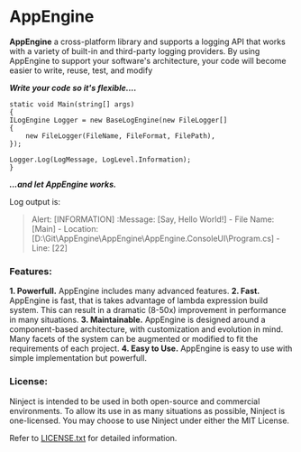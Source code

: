 # AppEngine
**AppEngine** a cross-platform library and supports a logging API that works with a variety of built-in and third-party logging providers. By using AppEngine to support your software's architecture, your code will become easier to write, reuse, test, and modify

**_Write your code so it's flexible...._**
```
static void Main(string[] args)
{
ILogEngine Logger = new BaseLogEngine(new FileLogger[]
{
    new FileLogger(FileName, FileFormat, FilePath),
});

Logger.Log(LogMessage, LogLevel.Information);
}
```
**_...and let AppEngine works._**

Log output is:
> Alert: [INFORMATION] :Message: [Say, Hello World!] - File Name: [Main] - Location: [D:\Git\AppEngine\AppEngine\AppEngine.ConsoleUI\Program.cs] - Line: [22]


### Features:

**1. Powerfull.** AppEngine includes many advanced features.
**2. Fast.** AppEngine is fast, that is takes advantage of lambda expression build system. This can result in a dramatic (8-50x) improvement in performance in many situations.
**3. Maintainable.** AppEngine is designed around a component-based architecture, with customization and evolution in mind. Many facets of the system can be augmented or modified to fit the requirements of each project.
**4. Easy to Use.** AppEngine is easy to use with simple implementation but powerfull.


### License:
Ninject is intended to be used in both open-source and commercial environments. To allow its use in as many situations as possible, Ninject is one-licensed. You may choose to use Ninject under either the MIT License.

Refer to [LICENSE.txt](https://github.com/itskhawarizmi/AppEngine/blob/master/LICENSE) for detailed information.


